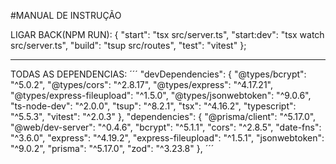 #MANUAL DE INSTRUÇÃO

LIGAR BACK(NPM RUN): 
 {
  "start": "tsx src/server.ts",
  "start:dev": "tsx watch src/server.ts",
  "build": "tsup src/routes",
  "test": "vitest"
};

________________________________________________


TODAS AS DEPENDENCIAS: 
´´´
"devDependencies": {
    "@types/bcrypt": "^5.0.2",
    "@types/cors": "^2.8.17",
    "@types/express": "^4.17.21",
    "@types/express-fileupload": "^1.5.0",
    "@types/jsonwebtoken": "^9.0.6",
    "ts-node-dev": "^2.0.0",
    "tsup": "^8.2.1",
    "tsx": "^4.16.2",
    "typescript": "^5.5.3",
    "vitest": "^2.0.3"
  },
  "dependencies": {
    "@prisma/client": "^5.17.0",
    "@web/dev-server": "^0.4.6",
    "bcrypt": "^5.1.1",
    "cors": "^2.8.5",
    "date-fns": "^3.6.0",
    "express": "^4.19.2",
    "express-fileupload": "^1.5.1",
    "jsonwebtoken": "^9.0.2",
    "prisma": "^5.17.0",
    "zod": "^3.23.8"
  },
   ´´´
